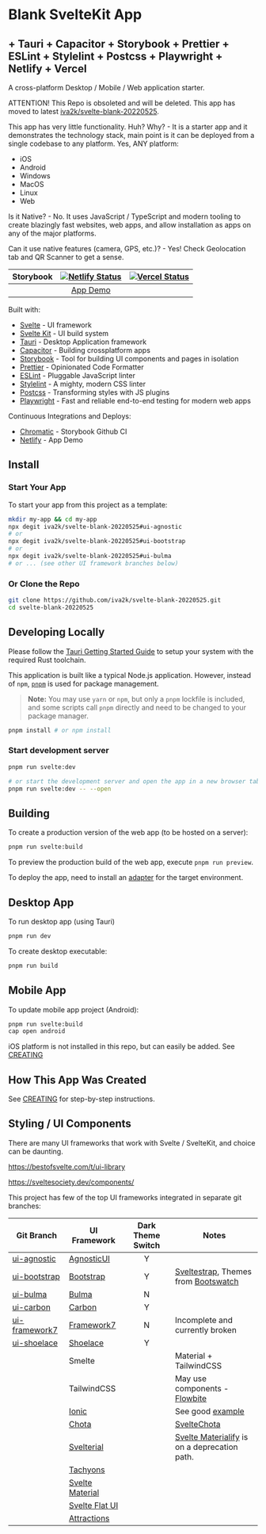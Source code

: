 # Blank SvelteKit App

## + Tauri + Capacitor + Storybook + Prettier + ESLint + Stylelint + Postcss + Playwright + Netlify + Vercel

A cross-platform Desktop / Mobile / Web application starter.

ATTENTION! This Repo is obsoleted and will be deleted. This app has moved to latest [iva2k/svelte-blank-20220525](https://github.com/iva2k/svelte-blank-20221125).

This app has very little functionality. Huh? Why? - It is a starter app and it demonstrates the technology stack, main point is it can be deployed from a single codebase to any platform. Yes, ANY platform:

- iOS
- Android
- Windows
- MacOS
- Linux
- Web

Is it Native? - No. It uses JavaScript / TypeScript and modern tooling to create blazingly fast websites, web apps, and allow installation as apps on any of the major platforms.

Can it use native features (camera, GPS, etc.)? - Yes! Check Geolocation tab and QR Scanner to get a sense.

<!-- prettier-ignore -->
|Storybook| [![Netlify Status](https://api.netlify.com/api/v1/badges/8a3028e8-f005-4617-9190-f54092b6e9c3/deploy-status)](https://app.netlify.com/sites/svelte-blank-20220525/deploys) |  [![Vercel Status](https://shields.io/github/deployments/iva2k/svelte-blank-20220525/production?style=flat&label=vercel&logo=vercel)](https://vercel.com/iva2k/svelte-blank-20220525) |
|:-:|:-:|:-:|
|| [App Demo](https://svelte-blank-20220525.netlify.app) |  |

Built with:

- [Svelte](https://svelte.dev) - UI framework
- [Svelte Kit](https://kit.svelte.dev) - UI build system
- [Tauri](https://tauri.studio) - Desktop Application framework
- [Capacitor](https://capacitorjs.com) - Building crossplatform apps
- [Storybook](https://storybook.js.org) - Tool for building UI components and pages in isolation
- [Prettier](https://prettier.io/) - Opinionated Code Formatter
- [ESLint](https://eslint.org) - Pluggable JavaScript linter
- [Stylelint](https://stylelint.io/) - A mighty, modern CSS linter
- [Postcss](https://postcss.org/) - Transforming styles with JS plugins
- [Playwright](https://playwright.dev) - Fast and reliable end-to-end testing for modern web apps

Continuous Integrations and Deploys:

- [Chromatic](https://www.chromatic.com) - Storybook Github CI
- [Netlify](https://svelte-blank-20220525.netlify.app) - App Demo

## Install

### Start Your App

To start your app from this project as a template:

```bash
mkdir my-app && cd my-app
npx degit iva2k/svelte-blank-20220525#ui-agnostic
# or
npx degit iva2k/svelte-blank-20220525#ui-bootstrap
# or
npx degit iva2k/svelte-blank-20220525#ui-bulma
# or ... (see other UI framework branches below)
```

### Or Clone the Repo

```bash
git clone https://github.com/iva2k/svelte-blank-20220525.git
cd svelte-blank-20220525
```

## Developing Locally

Please follow the [Tauri Getting Started Guide](https://tauri.studio/en/docs/getting-started/intro#steps) to setup your system with the required Rust toolchain.

This application is built like a typical Node.js application. However, instead of `npm`, [`pnpm`](https://pnpm.io/) is used for package management.

> **Note:** You may use `yarn` or `npm`, but only a `pnpm` lockfile is included, and some scripts call `pnpm` directly and need to be changed to your package manager.

```bash
pnpm install # or npm install
```

### Start development server

```bash
pnpm run svelte:dev

# or start the development server and open the app in a new browser tab
pnpm run svelte:dev -- --open
```

## Building

To create a production version of the web app (to be hosted on a server):

```bash
pnpm run svelte:build
```

To preview the production build of the web app, execute `pnpm run preview`.

To deploy the app, need to install an [adapter](https://kit.svelte.dev/docs/adapters) for the target environment.

## Desktop App

To run desktop app (using Tauri)

```bash
pnpm run dev
```

To create desktop executable:

```bash
pnpm run build
```

## Mobile App

To update mobile app project (Android):

```bash
pnpm run svelte:build
cap open android
```

iOS platform is not installed in this repo, but can easily be added. See [CREATING](./CREATING.md)

## How This App Was Created

See [CREATING](./CREATING.md) for step-by-step instructions.

## Styling / UI Components

There are many UI frameworks that work with Svelte / SvelteKit, and choice can be daunting.

<https://bestofsvelte.com/t/ui-library>

<https://sveltesociety.dev/components/>

This project has few of the top UI frameworks integrated in separate git branches:

<!-- prettier-ignore -->
| Git Branch | UI Framework | Dark Theme Switch | Notes |
|-|-|:-:|-|
| [ui-agnostic](../../tree/ui-agnostic)     | [AgnosticUI](https://github.com/AgnosticUI/agnosticui) | Y | |
| [ui-bootstrap](../../tree/ui-bootstrap)   | [Bootstrap](https://github.com/twbs/bootstrap) | Y | [Sveltestrap](https://github.com/bestguy/sveltestrap), Themes from [Bootswatch](https://github.com/thomaspark/bootswatch) |
| [ui-bulma](../../tree/ui-bulma)           | [Bulma](https://bulma.io/) | N | |
| [ui-carbon](../../tree/ui-carbon)         | [Carbon](https://carbon-components-svelte.onrender.com/) | Y | |
| [ui-framework7](../../tree/ui-framework7) | [Framework7](https://framework7.io/svelte/introduction.html) | N | Incomplete and currently broken |
| [ui-shoelace](../../tree/ui-shoelace)     | [Shoelace](https://shoelace.style/) | Y | |
|                                           | Smelte       |   | Material + TailwindCSS |
|                                           | TailwindCSS  |   | May use components - [Flowbite](https://flowbite.com/docs/getting-started/introduction/) |
|                                           | [Ionic](https://ionicframework.com) |   | See good [example](https://github.com/Tommertom/svelte-ionic-app) |
|                                           | [Chota](https://jenil.github.io/chota/) |   | [SvelteChota](https://alexxnb.github.io/svelte-chota/why_chota) |
| | [Svelterial](https://github.com/svelterialjs/svelterial) |   | [Svelte Materialify](https://github.com/TheComputerM/svelte-materialify) is on a deprecation path. |
| | [Tachyons](https://tachyons.io) |   | |
| | [Svelte Material](https://sveltematerialui.com/) |   | |
| | [Svelte Flat UI](https://svelteui.js.org/#/) |   | |
| | [Attractions](https://github.com/illright/attractions) |   | |
